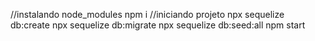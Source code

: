 //instalando node_modules
npm i
//iniciando projeto
npx sequelize db:create
npx sequelize db:migrate
npx sequelize db:seed:all
npm start

